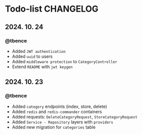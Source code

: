 # Todo-list CHANGELOG

## 2024. 10. 24
### @tbence
- Added `JWT authentication`
- Added `uuid` to users
- Added `middleware protection` to `CategoryController`
- Extend `README` with `jwt keygen`

## 2024. 10. 23
### @tbence
- Added `category` endpoints (index, store, delete)
- Added `redis` and `redis-commander` containers
- Added requests: `DeleteCategoryRequest`, `StoreCategoryRequest`
- Added `Service - Repository` layers with `providers`
- Added new migration for `categories` table

